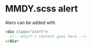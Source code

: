 # MMDY.scss alert
Alers can be added with
```html
<div class="alert">
  <!-- Alert's content goes here -->
</div>
```